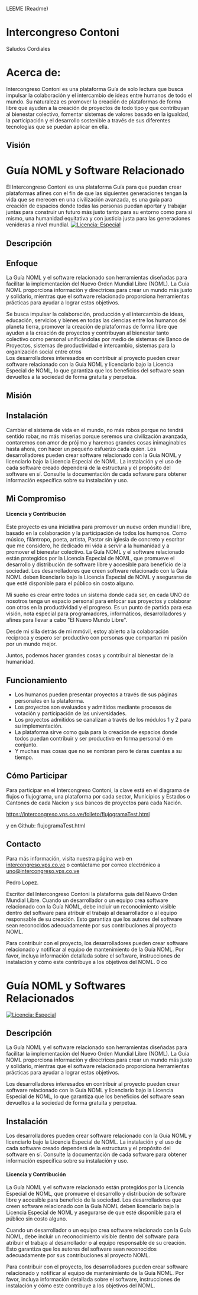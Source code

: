 LEEME (Readme)

# Intercongreso Contoni
Saludos Cordiales
# Acerca de:
Intercongreso Contoni es una plataforma Guía de solo lectura que busca impulsar la colaboración y el intercambio de ideas entre humanos de todo el mundo. Su naturaleza es promover la creación de plataformas de forma libre que ayuden a la creación de proyectos de todo tipo y que contribuyan al bienestar colectivo, fomentar sistemas de valores basado en la igualdad, la participación y el desarrollo sostenible a través de sus diferentes tecnologías que se puedan aplicar en ella.  

## Visión
# Guía NOML y Software Relacionado

El Intercongreso Contoni es una plataforma Guía para que puedan crear plataformas afines con el fin de que las siguientes generaciones tengan la vida que se merecen en una civilización avanzada, es una guía para creación de espacios donde todas las personas puedan aportar y trabajar juntas para construir un futuro más justo tanto para su entorno como para si mismo, una humanidad equitativa y con justicia justa para las generaciones venideras a nivel mundial.
[![Licencia: Especial](https://img.shields.io/badge/Licencia-Especial-blue.svg)](LICENSE.md)


## Descripción

## Enfoque
La Guía NOML y el software relacionado son herramientas diseñadas para facilitar la implementación del Nuevo Orden Mundial Libre (NOML). La Guía NOML proporciona información y directrices para crear un mundo más justo y solidario, mientras que el software relacionado proporciona herramientas prácticas para ayudar a lograr estos objetivos.

Se busca impulsar la colaboración, producción y el intercambio de ideas, educación, servicios y bienes en todas las ciencias entre los humanos del planeta tierra,  promover la creación de plataformas de forma libre que ayuden a la creación de proyectos y contribuyan al bienestar tanto colectivo como personal unificándolas por medio de sistemas de Banco de Proyectos, sistemas de productividad e intercambio, sistemas para la organización social entre otros   
Los desarrolladores interesados en contribuir al proyecto pueden crear software relacionado con la Guía NOML y licenciarlo bajo la Licencia Especial de NOML, lo que garantiza que los beneficios del software sean devueltos a la sociedad de forma gratuita y perpetua.

## Misión
## Instalación

Cambiar el sistema de vida en el mundo, no más robos porque no tendrá sentido robar, no más miserias porque seremos una civilización avanzada, contaremos con amor de prójimo y haremos grandes cosas inimaginables hasta ahora, con hacer un pequeño esfuerzo cada quien.
Los desarrolladores pueden crear software relacionado con la Guía NOML y licenciarlo bajo la Licencia Especial de NOML. La instalación y el uso de cada software creado dependerá de la estructura y el propósito del software en sí. Consulte la documentación de cada software para obtener información específica sobre su instalación y uso.

## Mi Compromiso
#### Licencia y Contribución

Este proyecto es una iniciativa para promover un nuevo orden mundial libre, basado en la colaboración y la participación de todos los humqnos. Como músico, filántropo, poeta, artista, Pastor sin iglesia de concreto y escritor que me considero, he dedicado mi vida a servir a la humanidad y a promover el bienestar colectivo.
La Guía NOML y el software relacionado están protegidos por la Licencia Especial de NOML, que promueve el desarrollo y distribución de software libre y accesible para beneficio de la sociedad. Los desarrolladores que creen software relacionado con la Guía NOML deben licenciarlo bajo la Licencia Especial de NOML y asegurarse de que esté disponible para el público sin costo alguno.

Mi sueño es crear entre todos un sistema donde cada ser, en cada UNO de nosotros tenga un espacio personal para enfocar sus proyectos y colaborar con otros en la productividad y el progreso. Es un punto de partida para esa visión, nota especial para programadores, informáticos, desarrolladores y afines para llevar a cabo "El Nuevo Mundo Libre".

Desde mi silla detrás de mi  mmóvil, estoy abierto a la colaboración reciproca y espero ser productivo con personas que compartan mi pasión por un mundo mejor.

Juntos, podemos hacer grandes cosas y contribuir al bienestar de la humanidad.


## Funcionamiento

- Los humanos pueden presentar proyectos a través de sus páginas personales en la plataforma.
- Los proyectos son evaluados y admitidos mediante procesos de votación y participación de las universidades.
- Los proyectos admitidos se canalizan a través de los módulos 1 y 2 para su implementación.
- La plataforma sirve como guía para la creación de espacios donde todos puedan contribuir y ser productivo en forma personal ó en conjunto.
- Y muchas mas cosas que no se nombran pero te daras cuentas a su tiempo. 


## Cómo Participar

Para participar en el Intercongreso Contoni, la clave está en el diagrama de flujos o flujograma, una plataforma por cada sector, Municipios y Estados o Cantones de cada Nacion y sus bancos de proyectos para cada Nación.

https://intercongreso.vps.co.ve/folleto/flujogramaTest.html

y en Github: flujogramaTest.html



## Contacto

Para más información, visita nuestra página web en [intercongreso.vps.co.ve](https://intercongreso.vps.co.ve) o contáctame por correo electrónico a uno@intercongreso.vps.co.ve


Pedro Lopez.

Escritor del Intercongreso Contoni la plataforma guia del Nuevo Orden Mundial Libre.
Cuando un desarrollador o un equipo crea software relacionado con la Guía NOML, debe incluir un reconocimiento visible dentro del software para atribuir el trabajo al desarrollador o al equipo responsable de su creación. Esto garantiza que los autores del software sean reconocidos adecuadamente por sus contribuciones al proyecto NOML.

Para contribuir con el proyecto, los desarrolladores pueden crear software relacionado y notificar al equipo de mantenimiento de la Guía NOML. Por favor, incluya información detallada sobre el software, instrucciones de instalación y cómo este contribuye a los objetivos del NOML.
0 co


# Guía NOML y Softwares Relacionados

[![Licencia: Especial](https://img.shields.io/badge/Licencia-Especial-blue.svg)](LICENSE)

## Descripción

La Guía NOML y el software relacionado son herramientas diseñadas para facilitar la implementación del Nuevo Orden Mundial Libre (NOML). La Guía NOML proporciona información y directrices para crear un mundo más justo y solidario, mientras que el software relacionado proporciona herramientas prácticas para ayudar a lograr estos objetivos.

Los desarrolladores interesados en contribuir al proyecto pueden crear software relacionado con la Guía NOML y licenciarlo bajo la Licencia Especial de NOML, lo que garantiza que los beneficios del software sean devueltos a la sociedad de forma gratuita y perpetua.

## Instalación

Los desarrolladores pueden crear software relacionado con la Guía NOML y licenciarlo bajo la Licencia Especial de NOML. La instalación y el uso de cada software creado dependerá de la estructura y el propósito del software en sí. Consulte la documentación de cada software para obtener información específica sobre su instalación y uso.

#### Licencia y Contribución

La Guía NOML y el software relacionado están protegidos por la Licencia Especial de NOML, que promueve el desarrollo y distribución de software libre y accesible para beneficio de la sociedad. Los desarrolladores que creen software relacionado con la Guía NOML deben licenciarlo bajo la Licencia Especial de NOML y asegurarse de que esté disponible para el público sin costo alguno.

Cuando un desarrollador o un equipo crea software relacionado con la Guía NOML, debe incluir un reconocimiento visible dentro del software para atribuir el trabajo al desarrollador o al equipo responsable de su creación. Esto garantiza que los autores del software sean reconocidos adecuadamente por sus contribuciones al proyecto NOML.

Para contribuir con el proyecto, los desarrolladores pueden crear software relacionado y notificar al equipo de mantenimiento de la Guía NOML. Por favor, incluya información detallada sobre el software, instrucciones de instalación y cómo este contribuye a los objetivos del NOML.

